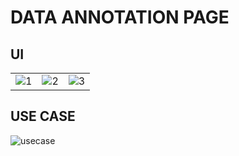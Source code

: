 # DATA ANNOTATION PAGE

## UI

||||    
|----|----|----|
|![1](https://github.com/dalabdgw/Data_Acquisition_Application/assets/135303032/e00a8c2b-5737-4b34-a5a1-73e5dabd0342)|![2](https://github.com/dalabdgw/Data_Acquisition_Application/assets/135303032/b74f0249-ba83-49e6-b2ed-b450934cc00d)|![3](https://github.com/dalabdgw/Data_Acquisition_Application/assets/135303032/53e0bb5d-ac27-4062-9a18-740ca341060a)



## USE CASE
![usecase](https://github.com/dalabdgw/Data_Acquisition_Application/assets/135303032/8b0f7fde-f617-465d-979f-3ef06a32fa06)




## 
